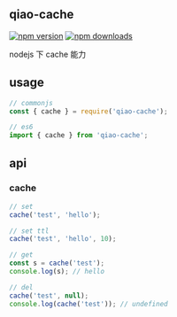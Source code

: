 ## qiao-cache

[![npm version](https://img.shields.io/npm/v/qiao-cache.svg?style=flat-square)](https://www.npmjs.org/package/qiao-cache)
[![npm downloads](https://img.shields.io/npm/dm/qiao-cache.svg?style=flat-square)](https://npm-stat.com/charts.html?package=qiao-cache)

nodejs 下 cache 能力

## usage

```javascript
// commonjs
const { cache } = require('qiao-cache');

// es6
import { cache } from 'qiao-cache';
```

## api

### cache

```javascript
// set
cache('test', 'hello');

// set ttl
cache('test', 'hello', 10);

// get
const s = cache('test');
console.log(s); // hello

// del
cache('test', null);
console.log(cache('test')); // undefined
```
